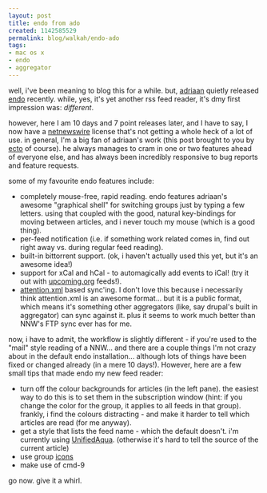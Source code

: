 ```yaml
--- 
layout: post
title: endo from ado
created: 1142585529
permalink: blog/walkah/endo-ado
tags: 
- mac os x
- endo
- aggregator
---
```

<p>well, i've been meaning to blog this for a while. but, <a href="http://blog.kung-foo.tv/">adriaan</a> quietly released <a href="http://kula.jp/software/endo/">endo</a> recently. while, yes, it's yet another rss feed reader, it's dmy first impression was: <em>different</em>.</p>

<p>however, here I am 10 days and 7 point releases later, and I have to say, I now have a <a href="http://ranchero.com/netnewswire/">netnewswire</a> license that's not getting a whole heck of a lot of use. in general, I'm a big fan of adriaan's work (this post brought to you by <a href="http://kula.jp/software/ecto/">ecto</a> of course). he always manages to cram in one or two features ahead of everyone else, and has always been incredibly responsive to bug reports and feature requests. </p>

<p>some of my favourite endo features include:</p>

<ul>
<li>completely mouse-free, rapid reading. endo features adriaan's awesome "graphical shell" for switching groups just by typing a few letters. using that coupled with the good, natural key-bindings for moving between articles, and i never touch my mouse (which is a good thing).</li>
<li>per-feed notification (i.e. if something work related comes in, find out right away vs. during regular feed reading).</li>
<li>built-in bittorrent support. (ok, i haven't actually used this yet, but it's an awesome idea!)</li>
<li>support for xCal and hCal - to automagically add events to iCal! (try it out with <a href="http://upcoming.org/">upcoming.org</a> feeds!).</li>
<li><a href="http://developers.technorati.com/wiki/attentionxml">attention.xml</a> based sync'ing. I don't love this because i necessarily think attention.xml is an awesome format... but it is a public format, which means it's something other aggregators (like, say drupal's built in aggregator) can sync against it. plus it seems to work much better than NNW's FTP sync ever has for me.</li> 
</ul>

<p>now, i have to admit, the workflow is slightly different - if you're used to the "mail" style reading of a NNW... and there are a couple things I'm not crazy about in the default endo installation... although lots of things have been fixed or changed already (in a mere 10 days!). However, here are a few small tips that made endo my new feed reader:</p>

<ul>
<li>turn off the colour backgrounds for articles (in the left pane). the easiest way to do this is to set them in the subscription window (hint: if you change the color for the group, it applies to all feeds in that group). frankly, i find the colours distracting - and make it harder to tell which articles are read (for me anyway).</li>
<li>get a style that lists the feed name - which the default doesn't. i'm currently using <a href="http://kula.jp/software/endo/news/2006/03/unifiedaqua.php">UnifiedAqua</a>. (otherwise it's hard to tell the source of the current article)</li>
<li>use group <a href="http://kula.jp/software/endo/icons/">icons</a></li>
<li>make use of cmd-9</li>
</ul>

<p>go now. give it a whirl.</p>
